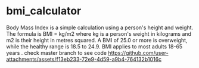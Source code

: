 # bmi_calculator
Body Mass Index is a simple calculation using a person's height and weight. The formula is BMI = kg/m2 where kg is a person's weight in kilograms and m2 is their height in metres squared. A BMI of 25.0 or more is overweight, while the healthy range is 18.5 to 24.9. BMI applies to most adults 18-65 years .
check master branch to see code
https://github.com/user-attachments/assets/f13eb233-72e9-4d59-a9b4-764132b1016c




